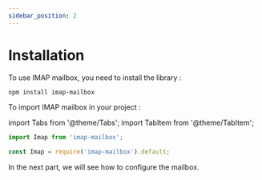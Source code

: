 ```yaml
---
sidebar_position: 2
---
```


# Installation

To use IMAP mailbox, you need to install the library :

```bash
npm install imap-mailbox
```

To import IMAP mailbox in your project :

import Tabs from '@theme/Tabs';
import TabItem from '@theme/TabItem';

<Tabs>
  <TabItem value="apple" label="ESM" default>

```js
import Imap from 'imap-mailbox';
```

  </TabItem>
  <TabItem value="orange" label="CJS">

```js
const Imap = require('imap-mailbox').default;
```

  </TabItem>
</Tabs>

In the next part, we will see how to configure the mailbox.